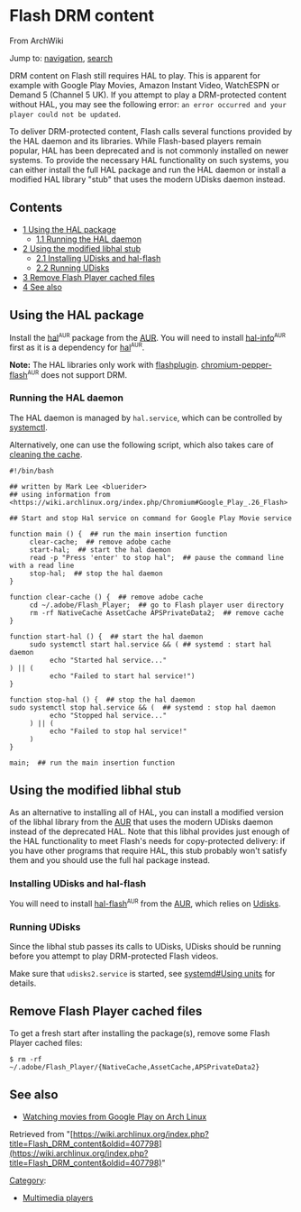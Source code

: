 # Flash DRM content

From ArchWiki

Jump to: [navigation](#column-one), [search](#searchInput)

DRM content on Flash still requires HAL to play. This is apparent for example with Google Play Movies, Amazon Instant Video, WatchESPN or Demand 5 (Channel 5 UK). If you attempt to play a DRM-protected content without HAL, you may see the following error: `an error occurred and your player could not be updated`.

To deliver DRM-protected content, Flash calls several functions provided by the HAL daemon and its libraries. While Flash-based players remain popular, HAL has been deprecated and is not commonly installed on newer systems. To provide the necessary HAL functionality on such systems, you can either install the full HAL package and run the HAL daemon or install a modified HAL library "stub" that uses the modern UDisks daemon instead.

## Contents

*   [1 Using the HAL package](#Using_the_HAL_package)
    *   [1.1 Running the HAL daemon](#Running_the_HAL_daemon)
*   [2 Using the modified libhal stub](#Using_the_modified_libhal_stub)
    *   [2.1 Installing UDisks and hal-flash](#Installing_UDisks_and_hal-flash)
    *   [2.2 Running UDisks](#Running_UDisks)
*   [3 Remove Flash Player cached files](#Remove_Flash_Player_cached_files)
*   [4 See also](#See_also)

## Using the HAL package

Install the [hal](https://aur.archlinux.org/packages/hal/)<sup><small>AUR</small></sup> package from the [AUR](/index.php/AUR "AUR"). You will need to install [hal-info](https://aur.archlinux.org/packages/hal-info/)<sup><small>AUR</small></sup> first as it is a dependency for [hal](https://aur.archlinux.org/packages/hal/)<sup><small>AUR</small></sup>.

**Note:** The HAL libraries only work with [flashplugin](https://www.archlinux.org/packages/?name=flashplugin). [chromium-pepper-flash](https://aur.archlinux.org/packages/chromium-pepper-flash/)<sup><small>AUR</small></sup> does not support DRM.

### Running the HAL daemon

The HAL daemon is managed by `hal.service`, which can be controlled by [systemctl](/index.php/Systemd#Using_units "Systemd").

Alternatively, one can use the following script, which also takes care of [cleaning the cache](#Remove_Flash_Player_cached_files).

```
#!/bin/bash

## written by Mark Lee <bluerider>
## using information from <https://wiki.archlinux.org/index.php/Chromium#Google_Play_.26_Flash>

## Start and stop Hal service on command for Google Play Movie service

function main () {  ## run the main insertion function
     clear-cache;  ## remove adobe cache
     start-hal;  ## start the hal daemon
     read -p "Press 'enter' to stop hal";  ## pause the command line with a read line
     stop-hal;  ## stop the hal daemon
}

function clear-cache () {  ## remove adobe cache
     cd ~/.adobe/Flash_Player;  ## go to Flash player user directory
     rm -rf NativeCache AssetCache APSPrivateData2;  ## remove cache
}

function start-hal () {  ## start the hal daemon
     sudo systemctl start hal.service && ( ## systemd : start hal daemon
          echo "Started hal service..."
) || (
          echo "Failed to start hal service!") 
}

function stop-hal () {  ## stop the hal daemon
sudo systemctl stop hal.service && (  ## systemd : stop hal daemon
          echo "Stopped hal service..."
     ) || (
          echo "Failed to stop hal service!"
     )
}

main;  ## run the main insertion function

```

## Using the modified libhal stub

As an alternative to installing all of HAL, you can install a modified version of the libhal library from the [AUR](/index.php/AUR "AUR") that uses the modern UDisks daemon instead of the deprecated HAL. Note that this libhal provides just enough of the HAL functionality to meet Flash's needs for copy-protected delivery: if you have other programs that require HAL, this stub probably won't satisfy them and you should use the full hal package instead.

### Installing UDisks and hal-flash

You will need to install [hal-flash](https://aur.archlinux.org/packages/hal-flash/)<sup><small>AUR</small></sup> from the [AUR](/index.php/AUR "AUR"), which relies on [Udisks](/index.php/Udisks "Udisks").

### Running UDisks

Since the libhal stub passes its calls to UDisks, UDisks should be running before you attempt to play DRM-protected Flash videos.

Make sure that `udisks2.service` is started, see [systemd#Using units](/index.php/Systemd#Using_units "Systemd") for details.

## Remove Flash Player cached files

To get a fresh start after installing the package(s), remove some Flash Player cached files:

```
$ rm -rf ~/.adobe/Flash_Player/{NativeCache,AssetCache,APSPrivateData2}

```

## See also

*   [Watching movies from Google Play on Arch Linux](http://isenmann.blogspot.gr/2012/08/watching-movies-from-google-play-with.html)

Retrieved from "[https://wiki.archlinux.org/index.php?title=Flash_DRM_content&oldid=407798](https://wiki.archlinux.org/index.php?title=Flash_DRM_content&oldid=407798)"

[Category](/index.php/Special:Categories "Special:Categories"):

*   [Multimedia players](/index.php/Category:Multimedia_players "Category:Multimedia players")